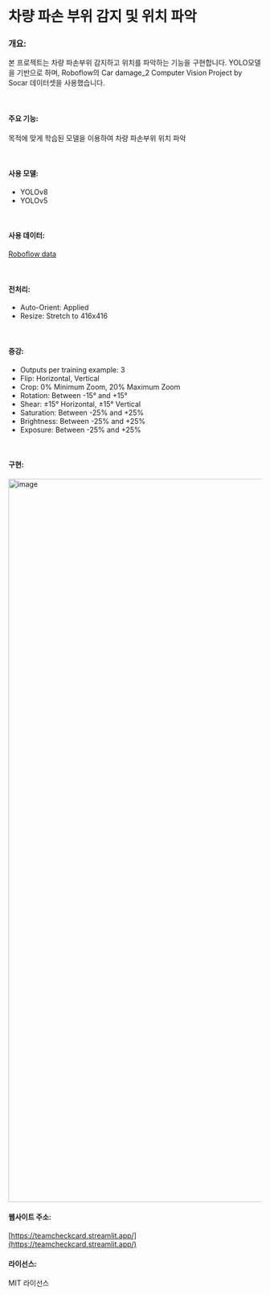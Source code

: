 # 차량 파손 부위 감지 및 위치 파악

### 개요:
본 프로젝트는 차량 파손부위 감지하고 위치를 파악하는 기능을 구현합니다. YOLO모델을 기반으로 하며, Roboflow의 Car damage_2 Computer Vision Project by Socar 데이터셋을 사용했습니다. 

<br/>

#### 주요 기능:
목적에 맞게 학습된 모델을 이용하여 차량 파손부위 위치 파악

<br/>

#### 사용 모델:
- YOLOv8 
- YOLOv5

<br/>

#### 사용 데이터:
[Roboflow data](https://universe.roboflow.com/socar/car-damage_2/browse?queryText=&pageSize=50&startingIndex=50&browseQuery=true)

<br/>

#### 전처리:
-  Auto-Orient: Applied
-  Resize: Stretch to 416x416

<br/>

#### 증강:
-  Outputs per training example: 3
-  Flip: Horizontal, Vertical
-  Crop: 0% Minimum Zoom, 20% Maximum Zoom
-  Rotation: Between -15° and +15°
-  Shear: ±15° Horizontal, ±15° Vertical
-  Saturation: Between -25% and +25%
-  Brightness: Between -25% and +25%
-  Exposure: Between -25% and +25%

<br/>

#### 구현:
<img width="1436" alt="image" src="https://blog.kakaocdn.net/dn/bjzse7/btsKHp0Ub4A/ReKKTJeOONZbFzSASkVuIk/img.gif">

<br/>

#### 웹사이트 주소:
[https://teamcheckcard.streamlit.app/](https://teamcheckcard.streamlit.app/)


#### 라이선스:
MIT 라이선스
